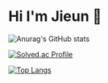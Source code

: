 # Hi I'm Jieun 👋

<!--
**mjieun0956/mjieun0956** is a ✨ _special_ ✨ repository because its `README.md` (this file) appears on your GitHub profile.

Here are some ideas to get you started:

- 🔭 I’m currently working on ...
- 🌱 I’m currently learning ...
- 👯 I’m looking to collaborate on ...
- 🤔 I’m looking for help with ...
- 💬 Ask me about ...
- 📫 How to reach me: ...
- 😄 Pronouns: ...
- ⚡ Fun fact: ...
-->

![Anurag's GitHub stats](https://github-readme-stats.vercel.app/api?username=mjieun0956&show_icons=true&theme=radical)

[![Solved.ac Profile](http://mazassumnida.wtf/api/generate_badge?boj=mun0956)](https://solved.ac/mun0956)

[![Top Langs](https://github-readme-stats.vercel.app/api/top-langs/?username=mjieun0956&layout=compact)](https://github.com/mjieun0956/github-readme-stats)


